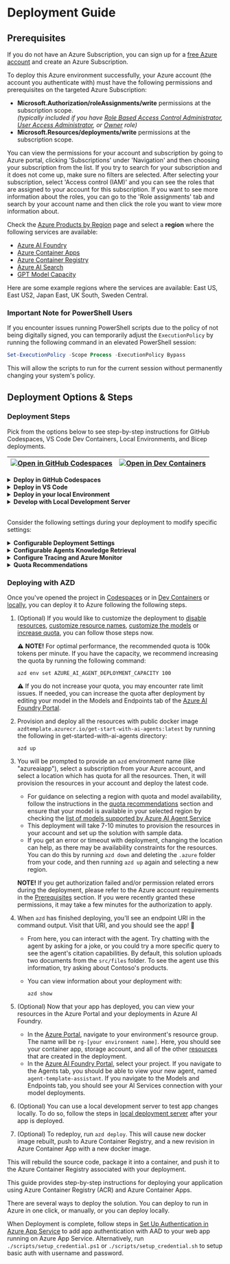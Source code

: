 # Deployment Guide

## Prerequisites

If you do not have an Azure Subscription, you can sign up for a [free Azure account](https://azure.microsoft.com/free/) and create an Azure Subscription.

To deploy this Azure environment successfully, your Azure account (the account you authenticate with) must have the following permissions and prerequisites on the targeted Azure Subscription:

- **Microsoft.Authorization/roleAssignments/write** permissions at the subscription scope.  
  _(typically included if you have [Role Based Access Control Administrator](https://learn.microsoft.com/azure/role-based-access-control/built-in-roles#role-based-access-control-administrator-preview), [User Access Administrator](https://learn.microsoft.com/azure/role-based-access-control/built-in-roles#user-access-administrator), or [Owner](https://learn.microsoft.com/azure/role-based-access-control/built-in-roles#owner) role)_
- **Microsoft.Resources/deployments/write** permissions at the subscription scope.

You can view the permissions for your account and subscription by going to Azure portal, clicking 'Subscriptions' under 'Navigation' and then choosing your subscription from the list. If you try to search for your subscription and it does not come up, make sure no filters are selected. After selecting your subscription, select 'Access control (IAM)' and you can see the roles that are assigned to your account for this subscription. If you want to see more information about the roles, you can go to the 'Role assignments' tab and search by your account name and then click the role you want to view more information about.

Check the [Azure Products by Region](https://azure.microsoft.com/en-us/explore/global-infrastructure/products-by-region/?products=all&regions=all) page and select a **region** where the following services are available:

- [Azure AI Foundry](https://learn.microsoft.com/en-us/azure/ai-foundry/)
- [Azure Container Apps](https://learn.microsoft.com/en-us/azure/container-apps/)
- [Azure Container Registry](https://learn.microsoft.com/en-us/azure/container-registry/)
- [Azure AI Search](https://learn.microsoft.com/en-us/azure/search/)
- [GPT Model Capacity](https://learn.microsoft.com/en-us/azure/ai-services/openai/concepts/models)

Here are some example regions where the services are available: East US, East US2, Japan East, UK South, Sweden Central.

### **Important Note for PowerShell Users**

If you encounter issues running PowerShell scripts due to the policy of not being digitally signed, you can temporarily adjust the `ExecutionPolicy` by running the following command in an elevated PowerShell session:

```powershell
Set-ExecutionPolicy -Scope Process -ExecutionPolicy Bypass
```

This will allow the scripts to run for the current session without permanently changing your system's policy.

## Deployment Options & Steps

### Deployment Steps 

Pick from the options below to see step-by-step instructions for GitHub Codespaces, VS Code Dev Containers, Local Environments, and Bicep deployments.

| [![Open in GitHub Codespaces](https://github.com/codespaces/badge.svg)](https://github.com/codespaces/new/Azure-Samples/get-started-with-ai-agents) | [![Open in Dev Containers](https://img.shields.io/static/v1?style=for-the-badge&label=Dev%20Containers&message=Open&color=blue&logo=visualstudiocode)](https://vscode.dev/redirect?url=vscode://ms-vscode-remote.remote-containers/cloneInVolume?url=https://github.com/Azure-Samples/get-started-with-ai-agents) |
| ------------------------------------------------------------------------------------------------------------------------------------------------------------------- | -------------------------------------------------------------------------------------------------------------------------------------------------------------------------------------------------------------------------------------------------------------------------------------------------------------------------------------------- |

<details>
  <summary><b>Deploy in GitHub Codespaces</b></summary>

### GitHub Codespaces

You can run this template virtually by using GitHub Codespaces. The button will open a web-based VS Code instance in your browser:

1. Open the template (this may take several minutes):

    [![Open in GitHub Codespaces](https://github.com/codespaces/badge.svg)](https://codespaces.new/Azure-Samples/get-started-with-ai-agents)

2. Open a terminal window
3. Continue with the [deploying steps](#deploying-with-azd)

</details>

<details>
  <summary><b>Deploy in VS Code</b></summary>

### VS Code Dev Containers

A related option is VS Code Dev Containers, which will open the project in your local VS Code using the [Dev Containers extension](https://marketplace.visualstudio.com/items?itemName=ms-vscode-remote.remote-containers):

1. Start Docker Desktop (install it if not already installed [Docker Desktop](https://www.docker.com/products/docker-desktop/))
2. Open the project:

    [![Open in Dev Containers](https://img.shields.io/static/v1?style=for-the-badge&label=Dev%20Containers&message=Open&color=blue&logo=visualstudiocode)](https://vscode.dev/redirect?url=vscode://ms-vscode-remote.remote-containers/cloneInVolume?url=https://github.com/Azure-Samples/get-started-with-ai-agents)

3. In the VS Code window that opens, once the project files show up (this may take several minutes), open a terminal window.
4. Continue with the [deploying steps](#deploying-with-azd).

</details>

<details>
  <summary><b>Deploy in your local Environment</b></summary>

### Local Environment

If you're not using one of the above options for opening the project, then you'll need to:

1. Make sure the following tools are installed:

   - [Azure Developer CLI (azd)](https://aka.ms/install-azd) Install or update to the latest version. Instructions can be found on the linked page.
   - [Python 3.9+](https://www.python.org/downloads/)
   - [Git](https://git-scm.com/downloads)
   - \[Windows Only\] [PowerShell](https://learn.microsoft.com/powershell/scripting/install/installing-powershell-on-windows) of the latest version, needed only for local application development on Windows operation system. Please make sure that power shell executable `pwsh.exe` is added to the `PATH` variable.

2. Clone the repository or download the project code via command-line:

   ```shell
   azd init -t https://github.com/Azure-Samples/get-started-with-ai-agents
   ```

3. Open the project folder in your terminal or editor.
4. Continue with the [deploying steps](#deploying-with-azd).

</details>

<details>
  <summary><b>Develop with Local Development Server</b></summary>

### Develop with Local Development Server

You can optionally use a local development server to test app changes locally. Make sure you first [deployed the app](#deploying-with-azd) to Azure before running the development server.

1. Create a [Python virtual environment](https://docs.python.org/3/tutorial/venv.html#creating-virtual-environments) and activate it.

    On Windows:

    ```shell
    python -m venv .venv
    .venv\scripts\activate
    ```

    On Linux:

    ```shell
    python3 -m venv .venv
    source .venv/bin/activate
    ```

2. Navigate to the `src` directory:

    ```shell
    cd src
    ```

3. Install required Python packages:

    ```shell
    python -m pip install -r requirements.txt
    ```

4. Install [Node.js](https://nodejs.org/) (v20 or later).
   
5. Install [pnpm](https://pnpm.io/installation)

6. Navigate to the frontend directory and setup for React UI:

    ```shell
    cd src/frontend
    pnpm run setup
    ```

7. Fill in the environment variables in `.env`.

9. (Optional) if you have changes in `src/frontend`, execute:

    ```shell
    pnpm build
    ```

    The build output will be placed in the `../api/static/react` directory, where the backend can serve it.

10. (Optional) If you have changes in `gunicorn.conf.py`, execute:

    ```shell
    python gunicorn.conf.py    
    ```

11. Run the local server:

    ```shell
    python -m uvicorn "api.main:create_app" --factory --reload
    ```

12. Click '<http://127.0.0.1:8000>' in the terminal, which should open a new tab in the browser.

13. Enter your message in the box.

</details>

<br/>

Consider the following settings during your deployment to modify specific settings:

<details>
  <summary><b>Configurable Deployment Settings</b></summary>

When you start a deployment, most parameters will have default values. You can change the following default settings:

| **Setting** | **Description** |  **Default value** |
|------------|----------------|  ------------|
| **Existing Project Resource ID** | Specify an existing project resource ID to be used instead of provisioning new Azure AI Foundry project and Azure AI services. |   |
| **Azure Region** | Select a region with quota which supports your selected model. |   |
| **Model** | Choose from the [list of models supported by Azure AI Agent Service](https://learn.microsoft.com/azure/ai-services/agents/concepts/model-region-support) for your selected region. | gpt-4o-mini |  
| **Model Format** | Choose from OpenAI or Microsoft, depending on your model. | OpenAI |  
| **Model Deployment Capacity** | Configure capacity for your model. | 80k |
| **Embedding Model** | Choose from text-embedding-3-large, text-embedding-3-small, and text-embedding-ada-002. This may only be deployed if Azure AI Search is enabled. |  text-embedding-3-small |
| **Embedding Model Capacity** | Configure capacity for your embedding model. |  50k |
| **Knowledge Retrieval** | Choose from OpenAI's file search or including Azure AI Search Index. |  OpenAI's file search |

For a detailed description of customizable fields and instructions, view the [deployment customization guide](deploy_customization.md).


</details>

<details>
  <summary><b>Configurable Agents Knowledge Retrieval</b></summary>

### Configurable Agents Knowledge Retrieval

By default, the template deploys OpenAI's [file search](https://learn.microsoft.com/azure/ai-services/agents/how-to/tools/file-search?tabs=python&pivots=overview) for agent's knowledge retrieval. An agent also can perform search using the search index, deployed in Azure AI Search resource. The semantic index search represents so-called hybrid search i.e. it uses LLM to search for the relevant context in the provided index as well as embedding similarity search. This index is built from the `embeddings.csv` file, containing the embeddings vectors, followed by the contexts.
To use index search, please set the local environment variable `USE_AZURE_AI_SEARCH_SERVICE` to `true` during the `azd up` command. In this case the Azure AI Search resource will be deployed and used. For more information on Azure AI serach, please see the [Azure AI Search Setup Guide](docs/ai_search.md)

To specify the model (e.g. gpt-4o-mini, gpt-4o) that is deployed for the agent when `azd up` is called, set the following environment variables:

```shell
azd env set AZURE_AI_AGENT_MODEL_NAME <MODEL_NAME>
azd env set AZURE_AI_AGENT_MODEL_VERSION <MODEL_VERSION>
```
</details>

<details>
 <summary><b>Configure Tracing and Azure Monitor</b></summary>
To enable tracing for AI Agent to Azure Monitor, set the following environment variable:

```shell
azd env set ENABLE_AZURE_MONITOR_TRACING true
```

To enable message contents to be included in the traces, set the following environment variable. Note that the messages may contain personally identifiable information.

```shell
azd env set AZURE_TRACING_GEN_AI_CONTENT_RECORDING_ENABLED true
```

You can view the App Insights tracing in Azure AI Foundry. Select your project on the Azure AI Foundry page and then click 'Tracing'.

</details>

<details>
  <summary><b>Quota Recommendations</b></summary>

### Quota Recommendations

The default for the model capacity in deployment is 80k tokens for chat model and 50k for embedded model for AI Search. For optimal performance, it is recommended to increase to 100k tokens. You can change the capacity by following the steps in [setting capacity and deployment SKU](deploy_customization.md#customizing-model-deployments).

- Navigate to the home screen of the [Azure AI Foundry Portal](https://ai.azure.com/)
- Select Quota Management buttom at the bottom of the home screen
* In the Quota tab, click the GlobalStandard dropdown and select the model and region you are using for this accelerator to see your available quota. Please note gpt-4o-mini and text-embedding-3-small are used as default.
- Request more quota or delete any unused model deployments as needed.

</details>


### Deploying with AZD

Once you've opened the project in [Codespaces](#github-codespaces) or in [Dev Containers](#vs-code-dev-containers) or [locally](#local-environment), you can deploy it to Azure following the following steps.

1. (Optional) If you would like to customize the deployment to [disable resources](deploy_customization.md#enabling-and-disabling-resources-provision), [customize resource names](deploy_customization.md#customizing-resource-names), [customize the models](deploy_customization.md#customizing-model-deployments) or [increase quota](deploy_customization.md#setting-models-capacity-and-deployment-sku), you can follow those steps now.

    ⚠️ **NOTE!** For optimal performance, the recommended quota is 100k tokens per minute. If you have the capacity, we recommend increasing the quota by running the following command:

    ```shell
    azd env set AZURE_AI_AGENT_DEPLOYMENT_CAPACITY 100
    ```

    ⚠️ If you do not increase your quota, you may encounter rate limit issues. If needed, you can increase the quota after deployment by editing your model in the Models and Endpoints tab of the [Azure AI Foundry Portal](https://ai.azure.com/).

2. Provision and deploy all the resources with public docker image `azdtemplate.azurecr.io/get-start-with-ai-agents:latest` by running the following in get-started-with-ai-agents directory:

    ```shell
    azd up
    ```

3. You will be prompted to provide an `azd` environment name (like "azureaiapp"), select a subscription from your Azure account, and select a location which has quota for all the resources. Then, it will provision the resources in your account and deploy the latest code.

    - For guidance on selecting a region with quota and model availability, follow the instructions in the [quota recommendations](#quota-recommendations) section and ensure that your model is available in your selected region by checking the [list of models supported by Azure AI Agent Service](https://learn.microsoft.com/azure/ai-services/agents/concepts/model-region-support)
    - This deployment will take 7-10 minutes to provision the resources in your account and set up the solution with sample data.
    - If you get an error or timeout with deployment, changing the location can help, as there may be availability constraints for the resources. You can do this by running `azd down` and deleting the `.azure` folder from your code, and then running `azd up` again and selecting a new region.

    **NOTE!** If you get authorization failed and/or permission related errors during the deployment, please refer to the Azure account requirements in the [Prerequisites](#prerequisites) section. If you were recently granted these permissions, it may take a few minutes for the authorization to apply.

4. When `azd` has finished deploying, you'll see an endpoint URI in the command output. Visit that URI, and you should see the app! 🎉

    - From here, you can interact with the agent. Try chatting with the agent by asking for a joke, or you could try a more specific query to see the agent's citation capabilities. By default, this solution uploads two documents from the `src/files` folder. To see the agent use this information, try asking about Contoso's products.

    - You can view information about your deployment with:

        ```shell
        azd show
        ```

5. (Optional) Now that your app has deployed, you can view your resources in the Azure Portal and your deployments in Azure AI Foundry.
    - In the [Azure Portal](https://portal.azure.com/), navigate to your environment's resource group. The name will be `rg-[your environment name]`. Here, you should see your container app, storage account, and all of the other [resources](#resources) that are created in the deployment.
    - In the [Azure AI Foundry Portal](https://ai.azure.com/), select your project. If you navigate to the Agents tab, you should be able to view your new agent, named `agent-template-assistant`. If you navigate to the Models and Endpoints tab, you should see your AI Services connection with your model deployments.

6. (Optional) You can use a local development server to test app changes locally. To do so, follow the steps in [local deployment server](#develop-with-local-development-server) after your app is deployed.

7. (Optional) To redeploy, run `azd deploy`.  This will cause new docker image rebuilt, push to Azure Container Registry, and a new revision in Azure Container App with a new docker image.

This will rebuild the source code, package it into a container, and push it to the Azure Container Registry associated with your deployment.

This guide provides step-by-step instructions for deploying your application using Azure Container Registry (ACR) and Azure Container Apps.

There are several ways to deploy the solution. You can deploy to run in Azure in one click, or manually, or you can deploy locally.

When Deployment is complete, follow steps in [Set Up Authentication in Azure App Service](azure_app_service_auth_setup.md) to add app authentication with AAD to your web app running on Azure App Service.  Alternatively, run `./scripts/setup_credential.ps1` or `./scripts/setup_credential.sh` to setup basic auth with username and password.

